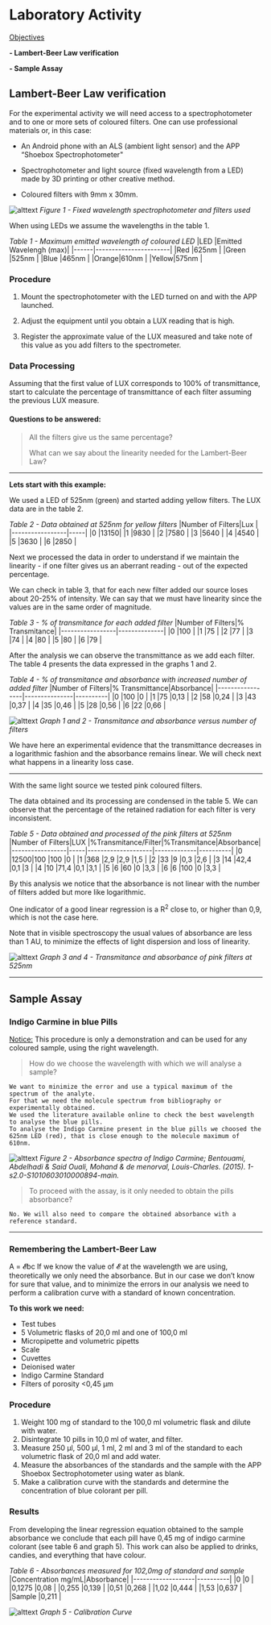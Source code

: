# Laboratory Activity

<ins>Objectives</ins>

**- Lambert-Beer Law verification**

**- Sample Assay**

## Lambert-Beer Law verification

For the experimental activity we will need access to a spectrophotometer and to one or more sets of coloured filters. One can use professional materials or, in this case:

- An Android phone with an ALS (ambient light sensor) and the APP “Shoebox Spectrophotometer"

- Spectrophotometer and light source (fixed wavelength from a LED) made by 3D printing or other creative method.

- Coloured filters with 9mm x 30mm.


![alttext](https://github.com/VascoRibeiroPereira/phone-spectrophotometer/blob/master/How-To/Laboratory_Activity/Activity_assets/Figure%201.jpg?raw=true)
*Figure 1 - Fixed wavelength spectrophotometer and filters used*


When using LEDs we assume the wavelengths in the table 1.

*Table 1 - Maximum emitted wavelength of coloured LED*
|LED   |Emitted Wavelengh (max)|
|------|-----------------------|
|Red   |625nm                  |
|Green |525nm                  |
|Blue  |465nm                  |
|Orange|610nm                  |
|Yellow|575nm                  |

### Procedure

1. Mount the spectrophotometer with the LED turned on and with the APP launched.

2. Adjust the equipment until you obtain a LUX reading that is high.

3. Register the approximate value of the LUX measured and take note of this value as you add filters to the spectrometer.

### Data Processing

Assuming that the first value of LUX corresponds to 100% of transmittance, start to calculate the percentage of transmittance of each filter assuming the  previous LUX measure.

#### Questions to be answered:

> All the filters give us the same percentage?
> 
> What can we say about the linearity needed for the Lambert-Beer Law?
_____

**Lets start with this example:**

We used a LED of 525nm (green) and started adding yellow filters. The LUX data are in the table 2.

*Table 2 - Data obtained at 525nm for yellow filters*
|Number of Filters|Lux  |
|-----------------|-----|
|0                |13150|
|1                |9830 |
|2                |7580 |
|3                |5640 |
|4                |4540 |
|5                |3630 |
|6                |2850 |

Next we processed the data in order to understand if we maintain the linearity - if one filter gives us an aberrant reading - out of the expected percentage.

We can check in table 3, that for each new filter added our source loses about 20-25% of intensity. We can say that we must have linearity since the values are in the same order of magnitude.

*Table 3 - % of transmitance for each added filter*
|Number of Filters|% Transmitance|
|-----------------|--------------|
|0                |100           |
|1                |75            |
|2                |77            |
|3                |74            |
|4                |80            |
|5                |80            |
|6                |79            |


After the analysis we can observe the transmittance as we add each filter. The table 4 presents the data expressed in the graphs 1 and 2.


*Table 4 - % of transmitance and absorbance with increased number of added filter*
|Number of Filters|% Transmittance|Absorbance|
|-----------------|---------------|----------|
|0                |100            |0         |
|1                |75             |0,13      |
|2                |58             |0,24      |
|3                |43             |0,37      |
|4                |35             |0,46      |
|5                |28             |0,56      |
|6                |22             |0,66      |


![alttext](https://github.com/VascoRibeiroPereira/phone-spectrophotometer/blob/master/How-To/Laboratory_Activity/Activity_assets/Graph1_2.jpg?raw=true)
*Graph 1 and 2 - Transmitance and absorbance versus number of filters*


We have here an experimental evidence that the transmittance decreases in a logarithmic fashion and the absorbance remains linear. We will check next what happens in a linearity loss case.

_____

With the same light source we tested pink coloured filters.

The data obtained and its processing are condensed in the table 5. We can observe that the percentage of the retained radiation for each filter is very inconsistent.

*Table 5 - Data obtained and processed of the pink filters at 525nm*
|Number of Filters|LUX  |%Transmitance/Filter|%Transmitance|Absorbance|
|-----------------|-----|--------------------|-------------|----------|
|0                |12500|100                 |100          |0         |
|1                |368  |2,9                 |2,9          |1,5       |
|2                |33   |9                   |0,3          |2,6       |
|3                |14   |42,4                |0,1          |3         |
|4                |10   |71,4                |0,1          |3,1       |
|5                |6    |60                  |0            |3,3       |
|6                |6    |100                 |0            |3,3       |

By this analysis we notice that the absorbance is not linear with the number of filters added but more like logarithmic.

One indicator of a good linear regression is a R<sup>2</sup> close to, or higher than 0,9, which is not the case here.

Note that in visible spectroscopy the usual values of absorbance are less than 1 AU, to minimize the effects of light dispersion and loss of linearity.

![alttext](https://github.com/VascoRibeiroPereira/phone-spectrophotometer/blob/master/How-To/Laboratory_Activity/Activity_assets/Graph3_4.jpg?raw=true)
*Graph 3 and 4 - Transmitance and absorbance of pink filters at 525nm*

_____

## Sample Assay

### Indigo Carmine in blue Pills

<ins>Notice:</ins> This procedure is only a demonstration and can be used for any coloured sample, using the right wavelength.

> How do we choose the wavelength with which we will analyse a sample?

	We want to minimize the error and use a typical maximum of the spectrum of the analyte.
	For that we need the molecule spectrum from bibliography or experimentally obtained.
	We used the literature available online to check the best wavelength to analyse the blue pills.
	To analyse the Indigo Carmine present in the blue pills we choosed the 625nm LED (red), that is close enough to the molecule maximum of 610nm.

![alttext](https://github.com/VascoRibeiroPereira/phone-spectrophotometer/blob/master/How-To/Laboratory_Activity/Activity_assets/Figure%202.jpg?raw=true)
*Figure 2 - Absorbance spectra of Indigo Carmine; Bentouami, Abdelhadi & Said Ouali, Mohand & de menorval, Louis-Charles. (2015). 1-s2.0-S1010603010000894-main.*

> To proceed with the assay, is it only needed to obtain the pills absorbance?

	No. We will also need to compare the obtained absorbance with a reference standard.

_____

### Remembering the Lambert-Beer Law
A = 𝓔bc
If we know the value of 𝓔 at the wavelength we are using, theoretically we only need the absorbance. But in our case we don’t know for sure that value, and to minimize the errors in our analysis we need to perform a calibration curve with a standard of known concentration.

**To this work we need:**
- Test tubes
- 5 Volumetric flasks of 20,0 ml and one of 100,0 ml
- Micropipette and volumetric pipetts
- Scale
- Cuvettes
- Deionised water
- Indigo Carmine Standard
- Filters of porosity <0,45 µm


### Procedure
1. Weight 100 mg of standard to the 100,0 ml volumetric flask and dilute with water.
2. Disintegrate 10 pills in 10,0 ml of water, and filter.
3. Measure 250 µl, 500 µl, 1 ml, 2 ml and 3 ml of the standard to each volumetric flask of 20,0 ml and add water.
4. Measure the absorbances of the standards and the sample with the APP Shoebox Sectrophotometer using water as blank.
5. Make a calibration curve with the standards and determine the concentration of blue colorant per pill.

### Results
From developing the linear regression equation obtained to the sample absorbance we conclude that each pill have 0,45 mg of indigo carmine colorant (see table 6 and graph 5).
This work can also be applied to drinks, candies, and everything that have colour.

*Table 6 - Absorbances measured for 102,0mg of standard and sample*
|Concentration mg/mL|Absorbance|
|-------------------|----------|
|0                  |0         |
|0,1275             |0,08      |
|0,255              |0,139     |
|0,51               |0,268     |
|1,02               |0,444     |
|1,53               |0,637     |
|Sample             |0,211     |

![alttext](https://github.com/VascoRibeiroPereira/phone-spectrophotometer/blob/master/How-To/Laboratory_Activity/Activity_assets/Graph5.jpg?raw=true)
*Graph 5 - Calibration Curve*
